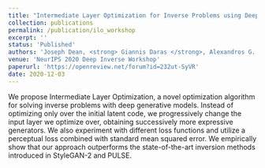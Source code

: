 ```yaml
---
title: "Intermediate Layer Optimization for Inverse Problems using Deep Generative Models"
collection: publications
permalink: /publication/ilo_workshop
excerpt: ''
status: 'Published'
authors: 'Joseph Dean, <strong> Giannis Daras </strong>, Alexandros G. Dimakis'
venue: 'NeurIPS 2020 Deep Inverse Workshop'
paperurl: 'https://openreview.net/forum?id=232ut-SyVR'
date: 2020-12-03
---
```

We propose Intermediate Layer Optimization, a novel optimization algorithm for solving inverse problems with deep generative models. Instead of optimizing only over the initial latent code, we progressively change the input layer we optimize over, obtaining successively more expressive generators. We also experiment with different loss functions and utilize a perceptual loss combined with standard mean squared error.  We empirically show that our approach outperforms the state-of-the-art inversion methods introduced in StyleGAN-2 and PULSE.
